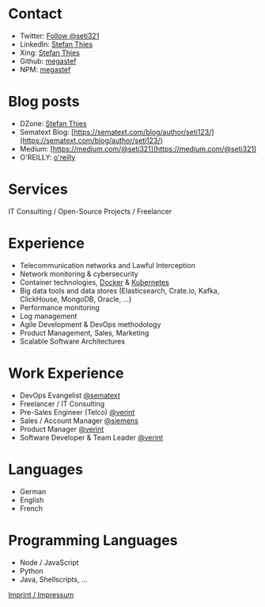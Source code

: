 
# Contact
 
- Twitter: <a href="https://twitter.com/seti321?ref_src=twsrc%5Etfw" class="twitter-follow-button" data-show-count="false">Follow @seti321</a><script async src="https://platform.twitter.com/widgets.js" charset="utf-8"></script>
- LinkedIn: [Stefan Thies](https://www.linkedin.com/in/stefan-thies-a44a863/)
- Xing: [Stefan Thies](https://www.xing.com/profile/Stefan_Thies/cv)
- Github: [megastef](https://github.com/megastef)
- NPM: [megastef](https://www.npmjs.com/~megastef)

# Blog posts 

- DZone: [Stefan Thies](https://dzone.com/users/1332007/s.thies.html)
- Sematext Blog: [https://sematext.com/blog/author/seti123/](https://sematext.com/blog/author/seti123/)
- Medium: [https://medium.com/@seti321](https://medium.com/@seti321)
- O'REILLY: [o'reilly](https://www.oreilly.com/people/48f63-stefan-thies)

# Services

IT Consulting / Open-Source Projects / Freelancer

# Experience 

- Telecommunication networks and Lawful Interception
- Network monitoring & cybersecurity
- Container technologies, [Docker](https://docker.com) & [Kubernetes](https://kubernetes.io)
- Big data tools and data stores (Elasticsearch, Crate.io, Kafka, ClickHouse, MongoDB, Oracle, ...)
- Performance monitoring
- Log management 
- Agile Development & DevOps methodology 
- Product Management, Sales, Marketing
- Scalable Software Architectures

# Work Experience

- DevOps Evangelist [@sematext](https://sematext.com)
- Freelancer / IT Consulting
- Pre-Sales Engineer (Telco) [@verint](https://https://cis.verint.com/)
- Sales / Account Manager [@siemens](https://www.siemens.com/lu/fr/home.html) 
- Product Manager [@verint](https://https://cis.verint.com/)
- Software Developer & Team Leader [@verint](https://https://cis.verint.com/) 


# Languages

- German
- English
- French

# Programming Languages

- Node / JavaScript
- Python
- Java, Shellscripts, ... 


[Imprint / Impressum](impressum.md)

<script type="text/javascript">
  (function(e,t,r,n,a){var c=[];e[a]=function(){c.push(arguments)};
  e[a].queue=c;var s=t.createElement(r);s.async=1;s.src=n;
  var u=t.getElementsByTagName(r)[0];u.parentNode.insertBefore(s,u)})
  (window,document,"script","//cdn.sematext.com/rum.js","strum");
</script>

<script type="text/javascript">
  strum('config', { token: 'fd8f1aaf-9870-4bc9-9f55-b8cabaecf913', 'receiverUrl': 'https://rum-receiver.sematext.com' });
</script>

